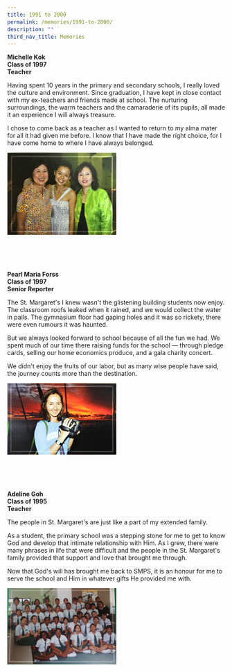 ```yaml
---
title: 1991 to 2000
permalink: /memories/1991-to-2000/
description: ""
third_nav_title: Memories
---
```


**Michelle Kok  <br> Class of 1997 <br> Teacher**

Having spent 10 years in the primary and secondary schools, I really loved the culture and environment. Since graduation, I have kept in close contact with my ex-teachers and friends made at school. The nurturing surroundings, the warm teachers and the camaraderie of its pupils, all made it an experience I will always treasure. 

I chose to come back as a teacher as I wanted to return to my alma mater for all it had given me before. I know that I have made the right choice, for I have come home to where I have always belonged.

<img style="width:50%" src="/images/Michelle%20Kok%201.jpg"/>

<br><br><br>

**Pearl Maria Forss  <br> Class of 1997 <br> Senior Reporter**

The St. Margaret's I knew wasn't the glistening building students now enjoy. The classroom roofs leaked when it rained, and we would collect the water in pails. The gymnasium floor had gaping holes and it was so rickety, there were even rumours it was haunted.

But we always looked forward to school because of all the fun we had. We spent much of our time there raising funds for the school — through pledge cards, selling our home economics produce, and a gala charity concert.

We didn't enjoy the fruits of our labor, but as many wise people have said, the journey counts more than the destination.

<img style="width:50%" src="/images/Pearl%20Maria%20Forss%201.jpg"/>

<br><br><br>

**Adeline Goh <br> Class of 1995 <br> Teacher**

The people in St. Margaret's are just like a part of my extended family. 

As a student, the primary school was a stepping stone for me to get to know God and develop that intimate relationship with Him. As I grew, there were many phrases in life that were difficult and the people in the St. Margaret's family provided that support and love that brought me through. 

Now that God's will has brought me back to SMPS, it is an honour for me to serve the school and Him in whatever gifts He provided me with.

<img style="width:50%" src="/images/Adeline%20Goh%201.png"/>